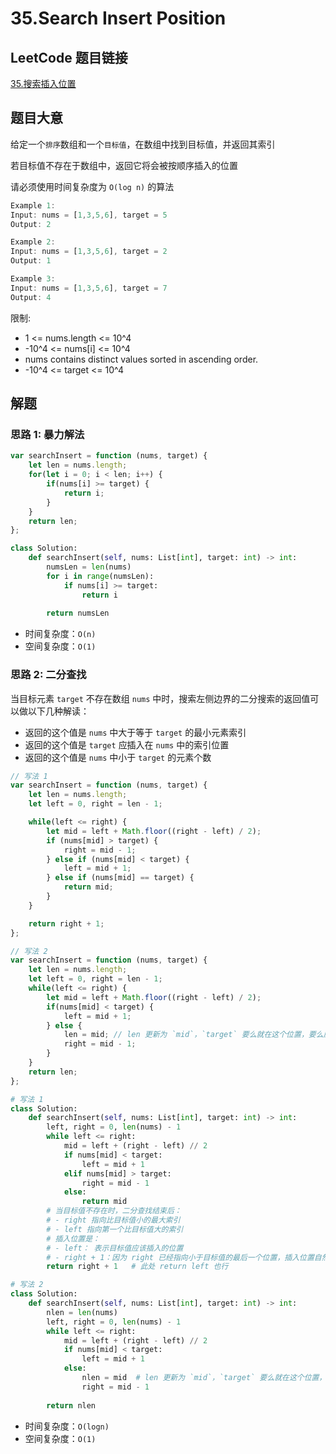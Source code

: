 # 35.Search Insert Position

## LeetCode 题目链接

[35.搜索插入位置](https://leetcode.cn/problems/search-insert-position/)

## 题目大意

给定一个`排序`数组和一个`目标值`，在数组中找到目标值，并返回其索引

若目标值不存在于数组中，返回它将会被按顺序插入的位置

请必须使用时间复杂度为 `O(log n)` 的算法

```js
Example 1:
Input: nums = [1,3,5,6], target = 5
Output: 2

Example 2:
Input: nums = [1,3,5,6], target = 2
Output: 1

Example 3:
Input: nums = [1,3,5,6], target = 7
Output: 4
```

限制:
- 1 <= nums.length <= 10^4
- -10^4 <= nums[i] <= 10^4
- nums contains distinct values sorted in ascending order.
- -10^4 <= target <= 10^4

## 解题

### 思路 1: 暴力解法

```js
var searchInsert = function (nums, target) {
    let len = nums.length;
    for(let i = 0; i < len; i++) {
        if(nums[i] >= target) {
            return i;
        }
    }
    return len;
};
```
```python
class Solution:
    def searchInsert(self, nums: List[int], target: int) -> int:
        numsLen = len(nums)
        for i in range(numsLen):
            if nums[i] >= target:
                return i
        
        return numsLen
```

- 时间复杂度：`O(n)`
- 空间复杂度：`O(1)`

### 思路 2: 二分查找

当目标元素 `target` 不存在数组 `nums` 中时，搜索左侧边界的二分搜索的返回值可以做以下几种解读：  
- 返回的这个值是 `nums` 中大于等于 `target` 的最小元素索引  
- 返回的这个值是 `target` 应插入在 `nums` 中的索引位置  
- 返回的这个值是 `nums` 中小于 `target` 的元素个数

```js
// 写法 1
var searchInsert = function (nums, target) {
    let len = nums.length;
    let left = 0, right = len - 1;

    while(left <= right) {
        let mid = left + Math.floor((right - left) / 2);
        if (nums[mid] > target) {
            right = mid - 1;
        } else if (nums[mid] < target) {
            left = mid + 1;
        } else if (nums[mid] == target) {
            return mid;
        }
    }

    return right + 1;
};

// 写法 2
var searchInsert = function (nums, target) {
    let len = nums.length;
    let left = 0, right = len - 1;
    while(left <= right) {
        let mid = left + Math.floor((right - left) / 2);
        if(nums[mid] < target) {
            left = mid + 1;
        } else {
            len = mid; // len 更新为 `mid`，`target` 要么就在这个位置，要么应插入这
            right = mid - 1;
        }
    }
    return len;
};
```
```python
# 写法 1
class Solution:
    def searchInsert(self, nums: List[int], target: int) -> int:
        left, right = 0, len(nums) - 1
        while left <= right:
            mid = left + (right - left) // 2
            if nums[mid] < target:
                left = mid + 1
            elif nums[mid] > target:
                right = mid - 1
            else:
                return mid
        # 当目标值不存在时，二分查找结束后：
        # - right 指向比目标值小的最大索引
        # - left 指向第一个比目标值大的索引
        # 插入位置是：
        # - left： 表示目标值应该插入的位置
        # - right + 1：因为 right 已经指向小于目标值的最后一个位置，插入位置自然是 right + 1
        return right + 1   # 此处 return left 也行

# 写法 2
class Solution:
    def searchInsert(self, nums: List[int], target: int) -> int:
        nlen = len(nums)
        left, right = 0, len(nums) - 1
        while left <= right:
            mid = left + (right - left) // 2
            if nums[mid] < target:
                left = mid + 1
            else:
                nlen = mid  # len 更新为 `mid`，`target` 要么就在这个位置，要么应插入这
                right = mid - 1
        
        return nlen
```

- 时间复杂度：`O(logn)`
- 空间复杂度：`O(1)`